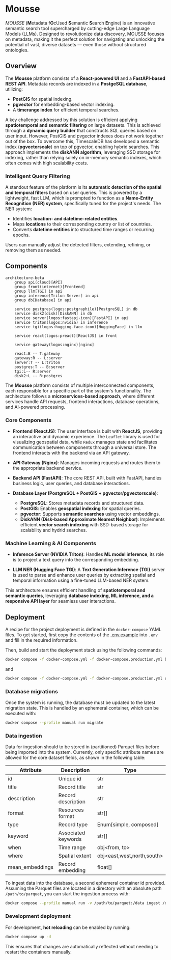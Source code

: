 # Mousse

*MOUSSE* (**M**etadata f**O**cUsed **S**emantic **S**earch **E**ngine) is an innovative semantic search tool supercharged by cutting-edge Large Language Models (LLMs).
Designed to revolutionize data discovery, MOUSSE focuses on metadata, making it the perfect solution for navigating and unlocking the potential
of vast, diverse datasets — even those without structured ontologies.

## Overview

The **Mousse** platform consists of a **React-powered UI** and a **FastAPI-based REST API**. Metadata records are indexed in a **PostgeSQL database**, utilizing:

- **PostGIS** for spatial indexing.
- **pgvector** for embedding-based vector indexing.
- A **timerange index** for efficient temporal searches.

A key challenge addressed by this solution is efficient applying **spatiotemporal and semantic filtering** on large datasets. This is achieved through a **dynamic query builder** that constructs SQL queries based on user input. However, PostGIS and pvgector indexes does not work together out of the box. To overcome this, TimescaleDB has developed a semantic index (**pgvectorscale**) on top of pgvector, enabling hybrid searches. This approach implements the **diskANN algorithm**, leveraging SSD storage for indexing, rather than relying solely on in-memory semantic indexes, which often comes with high scalability costs.

### Intelligent Query Filtering

A standout feature of the platform is its **automatic detection of the spatial and temporal filters** based on user queries. This is powered by a lightweight, fast LLM, which is prompted to function as a **Name-Entity Recognition (NER) system**, specifically tuned for the project's needs. The NER system:

- Identifies **location- and datetime-related entities**.
- Maps **locations** to their corresponding country or list of countries.
- Converts **datetime entities** into structured time ranges or recurring epochs.

Users can manually adjust the detected filters, extending, refining, or removing them as needed.

<!-- ## Tecnhologies

The core engine of the Mousse platform is a FastAPI-based REST API powered by PostgreSQL. The platform is designed to address two primary challenges:
- Efficiently apply spatiotemporal and semantic filtering on large datasets.
- Automatically deducing spatial and temporal filters from the user input.

A [custom PostgreSQL image](postgresql/Dockerfile) extends its core functionality with two key components: [PostGIS](https://postgis.net) and [pgvector](https://github.com/pgvector/pgvector). These components enhance PostgreSQL with advanced vector storage and indexing capabilities.

- PostGIS adds support for spatial vector representations, enabling complex geospatial queries.
- pgvector enables storage and indexing of high-dimensional embeddings generated, such as those generated by Natural Language Processing (NLP) models.

To handle the simultaneous use of the spatial and semantic indices effectively, a [DiskANN](https://www.microsoft.com/en-us/research/publication/diskann-fast-accurate-billion-point-nearest-neighbor-search-on-a-single-node) implementation by [Timescale](https://www.timescale.com) has been integrated into pgvector. This integration is provided by [pgvectorscale](https://github.com/timescale/pgvectorscale), which: 

- Enables hybrid queries combining spatial and semantic filters.
- Optimizes for low index retrieval times and a minimal memory usage, leveraging the performance of modern SSDs. -->

## Components

```mermaid
architecture-beta
    group api(cloud)[API]
    group front(internet)[Frontend]
    group llm[TGI] in api
    group inference[Triton Server] in api
    group db[Database] in api

    service postgres(logos:postgraphile)[PostgreSQL] in db
    service disk2(disk)[DiskANN] in db
    service server(logos:fastapi-icon)[FastAPI] in api
    service triton(logos:nvidia) in inference
    service tgi(logos:hugging-face-icon)[HuggingFace] in llm

    service react(logos:preact)[ReactJS] in front

    service gateway(logos:nginx)[nginx]

    react:B -- T:gateway
    gateway:R -- L:server
    server:T -- L:triton
    postgres:T -- B:server
    tgi:L-- R:server
    disk2:L -- R:postgres
```

The **Mousse** platform consists of multiple interconnected components, each responsible for a specific part of the system's functionality. The architecture follows a **microservices-based approach**, where different services handle API requests, frontend interactions, database operations, and AI-powered processing.

### Core Components

- **Frontend (ReactJS)**: The user interface is built with **ReactJS**, providing an interactive and dynamic experience. The `Leaflet` library is used for visualizing geospatial data, while `Redux` manages state and facilitates communication between components through a universal store. The frontend interacts with the backend via an API gateway.

- **API Gateway (Nginx)**: Manages incoming requests and routes them to the appropriate backend service.

- **Backend API (FastAPI)**: The core REST API, built with FastAPI, handles business logic, user queries, and database interactions.

- **Database Layer (PostgreSQL + PostGIS + pgvector/pgvectorscale)**:
    - **PostgreSQL**: Stores metadata records and structured data.
    - **PostGIS**: Enables **geospatial indexing** for spatial queries.
    - **pgvector**: Supports **semantic searches** using vector embeddings.
    - **DiskANN (Disk-based Approximate Nearest Neighbor)**: Implements efficient **vector search indexing** with SSD-based storage for scalability and hydrid searches.

### Machine Learning & AI Components

- **Inference Server (NVIDIA Triton)**: Handles **ML model inference**, its role is to project a text query into the corresponding embedding.

- **LLM NER (Hugging Face TGI)**: A **Text Generation Inference (TGI)** server is used to parse and enhance user queries by extracting spatial and temporal information using a fine-tuned LLM-based NER system.

This architecture ensures efficient handling of **spatiotemporal and semantic queries**, leveraging **database indexing, ML inference, and a responsive API layer** for seamless user interactions.

## Deployment

A recipe for the project deployment is defined in the `docker-compose` YAML files. To get started, first copy the contents of the [.env.example](./.env.example) into `.env` and fill in the required information.

Then, build and start the deployment stack using the following commands:

```sh
docker compose -f docker-compose.yml -f docker-compose.production.yml build
```

and
```sh
docker compose -f docker-compose.yml -f docker-compose.production.yml up -d
```

### Database migrations
Once the system is running, the database must be updated to the latest migration state. This is handled by an ephemeral container, which can be executed with:
```sh
docker compose --profile manual run migrate
```

### Data ingestion
Data for ingestion should to be stored in (partitioned) Parquet files before being imported into the system. Currently, only specific attribute names are allowed for the core dataset fields, as shown in the following table:

| Attribute   | Description        | Type                       |
| ----------- | ------------------ | -------------------------- |
| id          | Unique id          | str                        |
| title       | Record title       | str                        |
| description | Record description | str                        |
| format      | Resources format   | str[]                      |
| type        | Record type        | Enum[simple, composed]     |
| keyword     | Associated keywords| str[]                      |
| when        | Time range         | obj<from, to>              |
| where       | Spatial extent     | obj<east,west,north,south> |
| mean_embeddings | Record embedding| float[]                   |

To ingest data into the database, a second ephemeral container id provided. Assuming the Parquet files are located in a directory with an absolute path `/path/to/parquet`, you can start the ingestion process with:
```sh
docker compose --profile manual run -v /path/to/parquet:/data ingest /data
```

### Development deployment

For development, **hot reloading** can be enabled by running:
```sh
docker compose up -d
```
This ensures that changes are automatically reflected without needing to restart the containers manually.
